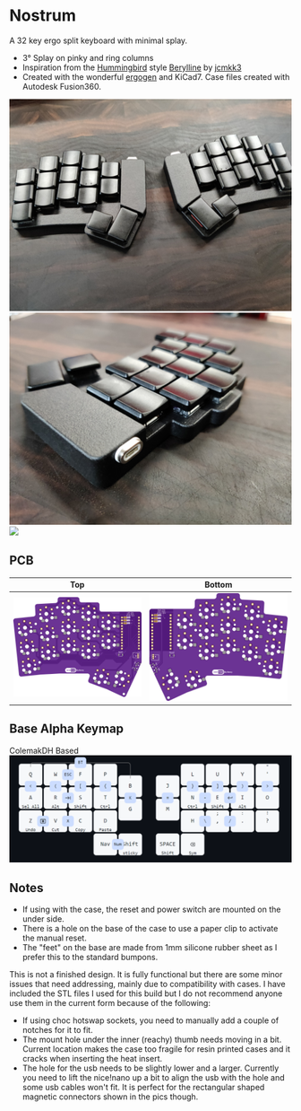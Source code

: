 # Nostrum
A 32 key ergo split keyboard with minimal splay.
- 3° Splay on pinky and ring columns
- Inspiration from the [Hummingbird](https://github.com/PJE66/hummingbird) style [Berylline](https://github.com/jcmkk3/trochilidae#berylline) by [jcmkk3](https://github.com/jcmkk3)
- Created with the wonderful [ergogen](https://github.com/ergogen/ergogen) and KiCad7. Case files created with Autodesk Fusion360.

![](Images/main.jpg)
![](Images/front.jpg)
![](Images/base.jpg)

## PCB
| Top  | Bottom |
| ------------- | ------------- |
| ![](Images/top.png)  | ![](Images/bottom.png) |

## Base Alpha Keymap
ColemakDH Based
![](Images/keymap.png)

## Notes
- If using with the case, the reset and power switch are mounted on the under side. 
- There is a hole on the base of the case to use a paper clip to activate the manual reset.
- The "feet" on the base are made from 1mm silicone rubber sheet as I prefer this to the standard bumpons.

This is not a finished design. It is fully functional but there are some minor issues that need addressing, mainly due to compatibility with cases. I have included the STL files I used for this build but I do not recommend anyone use them in the current form because of the following:
- If using choc hotswap sockets, you need to manually add a couple of notches for it to fit.
- The mount hole under the inner (reachy) thumb needs moving in a bit. Current location makes the case too fragile for resin printed cases and it cracks when inserting the heat insert.
- The hole for the usb needs to be slightly lower and a larger. Currently you need to lift the nice!nano up a bit to align the usb with the hole and some usb cables won't fit. It is perfect for the rectangular shaped magnetic connectors shown in the pics though.

